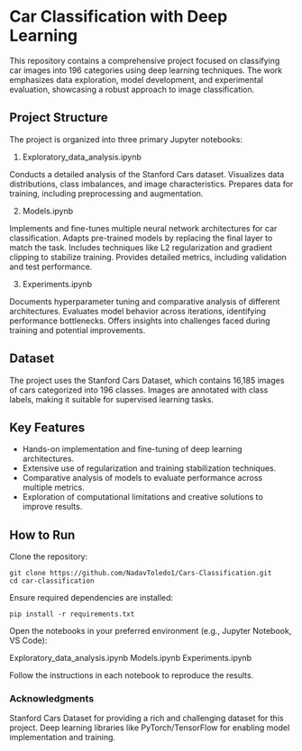 # Car Classification with Deep Learning

This repository contains a comprehensive project focused on classifying car images into 196 categories using deep learning techniques. The work emphasizes data exploration, model development, and experimental evaluation, showcasing a robust approach to image classification.

## Project Structure
The project is organized into three primary Jupyter notebooks:

1. Exploratory_data_analysis.ipynb

Conducts a detailed analysis of the Stanford Cars dataset.
Visualizes data distributions, class imbalances, and image characteristics.
Prepares data for training, including preprocessing and augmentation.

2. Models.ipynb

Implements and fine-tunes multiple neural network architectures for car classification.
Adapts pre-trained models by replacing the final layer to match the task.
Includes techniques like L2 regularization and gradient clipping to stabilize training.
Provides detailed metrics, including validation and test performance.

3. Experiments.ipynb

Documents hyperparameter tuning and comparative analysis of different architectures.
Evaluates model behavior across iterations, identifying performance bottlenecks.
Offers insights into challenges faced during training and potential improvements.

## Dataset
The project uses the Stanford Cars Dataset, which contains 16,185 images of cars categorized into 196 classes. Images are annotated with class labels, making it suitable for supervised learning tasks.

## Key Features
- Hands-on implementation and fine-tuning of deep learning architectures.
- Extensive use of regularization and training stabilization techniques.
- Comparative analysis of models to evaluate performance across multiple metrics.
- Exploration of computational limitations and creative solutions to improve results.

## How to Run
Clone the repository:

    git clone https://github.com/NadavToledo1/Cars-Classification.git  
    cd car-classification  
Ensure required dependencies are installed:

    pip install -r requirements.txt  

Open the notebooks in your preferred environment (e.g., Jupyter Notebook, VS Code):

Exploratory_data_analysis.ipynb
Models.ipynb
Experiments.ipynb

Follow the instructions in each notebook to reproduce the results.


### Acknowledgments
Stanford Cars Dataset for providing a rich and challenging dataset for this project.
Deep learning libraries like PyTorch/TensorFlow for enabling model implementation and training.
